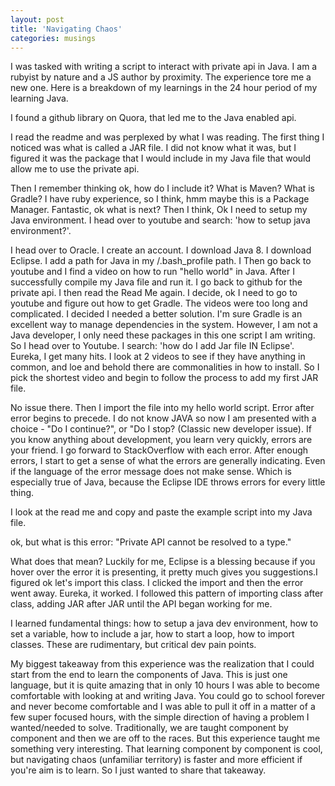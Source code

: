 ```yaml
---
layout: post
title: 'Navigating Chaos'
categories: musings
---
```


I was tasked with writing a script to interact with private api in Java. I am
a rubyist by nature and a JS author by proximity. The experience tore me a new one. Here is a
breakdown of my learnings in the 24 hour period of my learning Java.

I found a github library on Quora, that led me to the Java enabled api.

I read the readme and was perplexed by what I was reading. The first thing I noticed
was what is called a JAR file. I did not know what it was, but I figured it was the package
that I would include in my Java file that would allow me to use the private api.

Then I remember thinking ok, how do I include it? What is Maven? What is Gradle? I have
ruby experience, so I think, hmm maybe this is a Package Manager. Fantastic, ok what is next? Then I think, Ok I need to setup my Java environment. I head over to youtube and search: 'how to setup java environment?'.

I head over to Oracle. I create an account. I download Java 8. I download Eclipse. I add a path
for Java in my /.bash_profile path. I Then go back to youtube and I find a video on how to run "hello world"
in Java. After I successfully compile my Java file and run it. I go back to github for the
private api. I then read the Read Me again. I decide, ok I need to go to youtube and figure out how to
get Gradle. The videos were too long and complicated. I decided I needed a better solution. I'm sure Gradle is an excellent way to manage dependencies in the system. However, I am not a Java developer, I only need
these packages in this one script I am writing. So I head over to Youtube. I search: 'how do I add Jar file IN Eclipse'. Eureka, I get many hits. I look at 2 videos to see if they have anything in common, and loe and behold there are commonalities in how to install. So I pick the shortest video and begin to follow the
process to add my first JAR file.

No issue there. Then I import the file into my hello world script. Error after error begins to precede.
I do not know JAVA so now I am presented with a choice - "Do I continue?", or "Do I stop? (Classic new developer issue). If you know anything about development, you learn very quickly, errors are your friend. I go forward to StackOverflow with each error. After enough errors, I start to get a sense of what the errors are generally indicating. Even if the language of the error message does not make sense. Which is especially true of Java, because the Eclipse IDE throws errors for every little thing.

I look at the read me and copy and paste the example script into my Java file.

ok, but what is this error:
"Private API cannot be resolved to a type."

What does that mean? Luckily for me, Eclipse is a blessing because if you hover over the error it is presenting, it pretty much gives you suggestions.I figured ok let's import this class. I clicked the import and then the error went away. Eureka, it worked. I followed this pattern of importing class after class, adding JAR after JAR until the API began working for me.

I learned fundamental things: how to setup a java dev environment, how to set a variable, how to include a jar,
how to start a loop, how to import classes. These are rudimentary, but critical dev pain points.

My biggest takeaway from this experience was the realization that I could start from the end to learn the components of Java. This is just one language, but it is quite amazing that in only 10 hours I was able to become comfortable with looking at and writing Java. You could go to school forever and never become comfortable and I was able to pull it off in a matter of a few super focused hours, with the simple direction of having a problem I wanted/needed to solve. Traditionally, we are taught component by component and then we are off to the races. But this experience taught me something very interesting. That learning component by component is cool, but navigating chaos (unfamiliar territory) is faster and more efficient if you're aim is to learn. So I just wanted to share that takeaway. 
